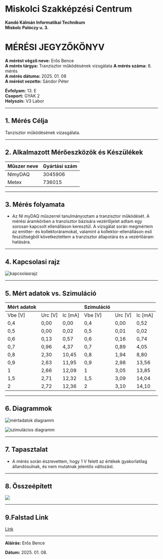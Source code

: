 # Miskolci Szakképzési Centrum  
**Kandó Kálmán Informatikai Technikum**  
**Miskolc Palóczy u. 3.**

# MÉRÉSI JEGYZŐKÖNYV

**A mérést végző neve:** Erős Bence  
**A mérés tárgya:** Tranzisztor működésének vizsgálata
**A mérés száma:** 8. mérés  
**A mérés dátuma:** 2025. 01. 08  
**A mérést vezette:** Sándor Péter  

**Évfolyam:** 13. E  
**Csoport:** GYAK 2  
**Helyszín:** V3 Labor 

---

## 1. Mérés Célja 
Tanzisztor működésének vizasgálata.

---

## 2. Alkalmazott Mérőeszközök és Készülékek

| Műszer neve                         | Gyártási szám         |
| ----------------------------------- | -------------------   |
|  NImyDAQ                            | 3045906               |
| Metex                               | 736015                |

---

## 3. Mérés folyamata 

- Az NI myDAQ műszerrel tanulmányoztam a tranzisztor működését. A mérési áramkörben a tranzisztor bázisára vezérlőjelet adtam egy sorosan kapcsolt ellenálláson keresztül. A vizsgálat során megmértem az emitter- és kollektoráramokat, valamint a kollektor-ellenálláson eső feszültségből következtettem a tranzisztor állapotára és a vezérlőáram hatására.

---

## 4. Kapcsolasi rajz

![kapcsolasrajz](https://github.com/user-attachments/assets/00b86d92-13a3-4277-b019-df7a2c8ef0b5)

---

## 5. Mért adatok vs. Szimuláció

| **Mért adatok** |         |         | **Szimuláció** |         |         |
|------------------|---------|---------|----------------|---------|---------|
| Vbe [V]         | Urc [V] | Ic [mA] | Vbe [V]        | Urc [V] | Ic [mA] |
| 0,4             | 0,00    | 0,00    | 0,4            | 0,00    | 0,52    |
| 0,5             | 0,00    | 0,02    | 0,5            | 0,01    | 0,02    |
| 0,6             | 0,13    | 0,57    | 0,6            | 0,16    | 0,74    |
| 0,7             | 0,96    | 4,37    | 0,7            | 0,89    | 4,05    |
| 0,8             | 2,30    | 10,45   | 0,8            | 1,94    | 8,80    |
| 0,9             | 2,63    | 11,95   | 0,9            | 2,98    | 13,56   |
| 1               | 2,66    | 12,09   | 1              | 3,05    | 13,85   |
| 1,5             | 2,71    | 12,32   | 1,5            | 3,09    | 14,04   |
| 2               | 2,72    | 12,36   | 2              | 3,10    | 14,10   |

---

## 6. Diagrammok

![mértadatok diagramm](https://github.com/user-attachments/assets/ef901e09-2eb6-4ae4-8ccb-e58e06724324)


![szimulácios diagramm](https://github.com/user-attachments/assets/57cc4008-8504-4f00-9c31-95d7451f9419)


---

## 7. Tapasztalat

- A mérés során észrevettem, hogy 1 V felett az értékek gyakorlatilag állandósulnak, és nem mutatnak jelentős változást.

---

## 8. Összeépített

<img src="https://erosbence27.github.io/jegyzokonyv/image/20250108_130253.jpg"/>

---

## 9.Falstad Link

[Link](https://www.falstad.com/circuit/circuitjs.html?ctz=CQAgjCAMB0l3BWcMBMcUHYMGZIA4UA2ATmIxAUgoqoQFMBaMMAKABcQUUAWEXXlHjx9IvKhBgI8haRkLZShBAkIoo0QpsrF8JQhm4YEvPMRAATOgDMAhgFcANmxZhVnIeEJVBwn5wvW9k4MDnTm4FCRMJCsAO7uwthoCXwyUCwA5inYaX7crlEsAE6cPCK8rlT8kWCUkCzxfjnClanC9QBunlVprdVUVNzeUeoILABKKdy+HgUDIEPU85INUzPCeAPFKZsprd5oq3mJadPpjbNebd3pAA7XZ8032CNg8O8sQA)

---

**Aláírás:** Erős Bence

**Dátum:** 2025. 01. 08.

